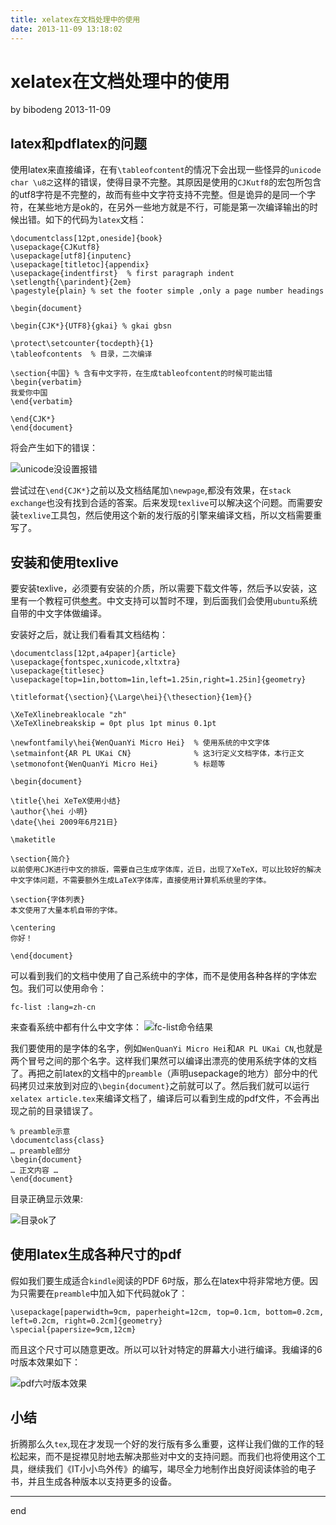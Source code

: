 ```yaml
---
title: xelatex在文档处理中的使用
date: 2013-11-09 13:18:02
---
```

# xelatex在文档处理中的使用

by bibodeng 2013-11-09

## latex和pdflatex的问题

使用latex来直接编译，在有`\tableofcontent`的情况下会出现一些怪异的`unicode char \u8之`这样的错误，使得目录不完整。其原因是使用的`CJKutf8`的宏包所包含的utf8字符是不完整的，故而有些中文字符支持不完整。但是诡异的是同一个字符，在某些地方是ok的，在另外一些地方就是不行，可能是第一次编译输出的时候出错。如下的代码为`latex`文档：

    \documentclass[12pt,oneside]{book}
    \usepackage{CJKutf8}
    \usepackage[utf8]{inputenc}
    \usepackage[titletoc]{appendix}
    \usepackage{indentfirst}  % first paragraph indent
    \setlength{\parindent}{2em}
    \pagestyle{plain} % set the footer simple ,only a page number headings
    
    \begin{document}
    
    \begin{CJK*}{UTF8}{gkai} % gkai gbsn
    
    \protect\setcounter{tocdepth}{1}
    \tableofcontents  % 目录，二次编译
    
    \section{中国} % 含有中文字符，在生成tableofcontent的时候可能出错
    \begin{verbatim}
    我爱你中国   
    \end{verbatim}
    
    \end{CJK*}
    \end{document}

将会产生如下的错误：

![unicode没设置报错](http://www.bibodeng.com/content/plugins/kl_album/upload/201311/ba66d70c572c38dc44f202b3b8752f812013110904382232028.png)

尝试过在`\end{CJK*}`之前以及文档结尾加`\newpage`,都没有效果，在`stack exchange`也没有找到合适的答案。后来发现`texlive`可以解决这个问题。而需要安装`texlive`工具包，然后使用这个新的发行版的引擎来编译文档，所以文档需要重写了。

## 安装和使用texlive

要安装texlive，必须要有安装的介质，所以需要下载文件等，然后予以安装，这里有一个教程可供[参考](http://seisman.info/texlive-2013-under-linux.html)。中文支持可以暂时不理，到后面我们会使用`ubuntu`系统自带的中文字体做编译。

安装好之后，就让我们看看其文档结构：

    \documentclass[12pt,a4paper]{article}
    \usepackage{fontspec,xunicode,xltxtra}
    \usepackage{titlesec}
    \usepackage[top=1in,bottom=1in,left=1.25in,right=1.25in]{geometry}
    
    \titleformat{\section}{\Large\hei}{\thesection}{1em}{}
    
    \XeTeXlinebreaklocale "zh"
    \XeTeXlinebreakskip = 0pt plus 1pt minus 0.1pt
    
    \newfontfamily\hei{WenQuanYi Micro Hei}  % 使用系统的中文字体
    \setmainfont{AR PL UKai CN}              % 这3行定义文档字体，本行正文
    \setmonofont{WenQuanYi Micro Hei}        % 标题等

    \begin{document}
    
    \title{\hei XeTeX使用小结}
    \author{\hei 小明}
    \date{\hei 2009年6月21日}
    
    \maketitle
    
    \section{简介}
    以前使用CJK进行中文的排版，需要自己生成字体库，近日，出现了XeTeX，可以比较好的解决中文字体问题，不需要额外生成LaTeX字体库，直接使用计算机系统里的字体。
    
    \section{字体列表}
    本文使用了大量本机自带的字体。
    
    \centering
    你好！
    
    \end{document}

可以看到我们的文档中使用了自己系统中的字体，而不是使用各种各样的字体宏包。我们可以使用命令：

    fc-list :lang=zh-cn
    
来查看系统中都有什么中文字体：
![fc-list命令结果](http://www.bibodeng.com/content/plugins/kl_album/upload/201311/4901815145f36d1d475207eef5bb44b52013110904593212245.png)

我们要使用的是字体的名字，例如`WenQuanYi Micro Hei`和`AR PL UKai CN`,也就是两个冒号之间的那个名字。这样我们果然可以编译出漂亮的使用系统字体的文档了。再把之前latex的文档中的`preamble`（声明usepackage的地方）部分中的代码拷贝过来放到对应的`\begin{document}`之前就可以了。然后我们就可以运行 `xelatex article.tex`来编译文档了，编译后可以看到生成的pdf文件，不会再出现之前的目录错误了。

    % preamble示意
    \documentclass{class}
    … preamble部分
    \begin{document}
    … 正文内容 …
    \end{document}

目录正确显示效果:

![目录ok了](http://www.bibodeng.com/content/plugins/kl_album/upload/201311/e711308f47cbe55a01abd951d4aa3e682013110905133112413.png)
## 使用latex生成各种尺寸的pdf

假如我们要生成适合`kindle`阅读的PDF 6吋版，那么在latex中将非常地方便。因为只需要在`preamble`中加入如下代码就ok了：

    \usepackage[paperwidth=9cm, paperheight=12cm, top=0.1cm, bottom=0.2cm, left=0.2cm, right=0.2cm]{geometry}
    \special{papersize=9cm,12cm}
    
而且这个尺寸可以随意更改。所以可以针对特定的屏幕大小进行编译。我编译的6吋版本效果如下：

![pdf六吋版本效果](http://www.bibodeng.com/content/plugins/kl_album/upload/201311/26bbead36d401f3407f6de55cac89ad42013110905101210145.png) 

## 小结

折腾那么久`tex`,现在才发现一个好的发行版有多么重要，这样让我们做的工作的轻松起来，而不是捉襟见肘地去解决那些对中文的支持问题。而我们也将使用这个工具，继续我们《IT小小鸟外传》的编写，竭尽全力地制作出良好阅读体验的电子书，并且生成各种版本以支持更多的设备。

---
end